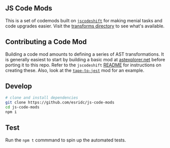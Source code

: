 ## JS Code Mods

This is a set of codemods built on [`jscodeshift`](https://github.com/facebook/jscodeshift) for making menial tasks and code upgrades easier. Visit the [transforms directory](./transforms) to see what's available.

## Contributing a Code Mod
Building a code mod amounts to defining a series of AST transformations. It is generally easiest to start by building a basic mod at [astexplorer.net](https://astexplorer.net/) before porting it to this repo. Refer to the `jscodeshift` [README](https://github.com/facebook/jscodeshift#readme) for instructions on creating these. Also, look at the [`tape-to-jest`](./transforms/tape-to-jest) mod for an example.

## Develop
```sh
# clone and install dependencies
git clone https://github.com/esridc/js-code-mods
cd js-code-mods
npm i
```

## Test
Run the `npm t` commmand to spin up the automated tests.